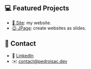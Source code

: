 ## 💻 Featured Projects

- [💬 Site](pedroisac.dev/): my website.
- [😉 JPage](https://pedroisac.dev/jpage/): create websites as slides.

## 👋 Contact

- 💼 [LinkedIn](https://www.linkedin.com/in/pedro-isacss)
- ✉️ [contact@pedroisac.dev](contact@pedroisac.dev)
